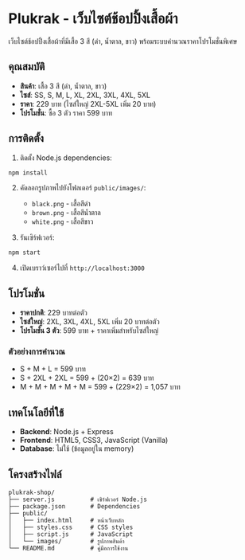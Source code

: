 # Plukrak - เว็บไซต์ช้อปปิ้งเสื้อผ้า

เว็บไซต์ช้อปปิ้งเสื้อผ้าที่มีเสื้อ 3 สี (ดำ, น้ำตาล, ขาว) พร้อมระบบคำนวณราคาโปรโมชั่นพิเศษ

## คุณสมบัติ

- **สินค้า**: เสื้อ 3 สี (ดำ, น้ำตาล, ขาว)
- **ไซส์**: SS, S, M, L, XL, 2XL, 3XL, 4XL, 5XL
- **ราคา**: 229 บาท (ไซส์ใหญ่ 2XL-5XL เพิ่ม 20 บาท)
- **โปรโมชั่น**: ซื้อ 3 ตัว ราคา 599 บาท

## การติดตั้ง

1. ติดตั้ง Node.js dependencies:
```bash
npm install
```

2. คัดลอกรูปภาพไปยังโฟลเดอร์ `public/images/`:
   - `black.png` - เสื้อสีดำ
   - `brown.png` - เสื้อสีน้ำตาล  
   - `white.png` - เสื้อสีขาว

3. รันเซิร์ฟเวอร์:
```bash
npm start
```

4. เปิดเบราว์เซอร์ไปที่ `http://localhost:3000`

## โปรโมชั่น

- **ราคาปกติ**: 229 บาทต่อตัว
- **ไซส์ใหญ่**: 2XL, 3XL, 4XL, 5XL เพิ่ม 20 บาทต่อตัว
- **โปรโมชั่น 3 ตัว**: 599 บาท + ราคาเพิ่มสำหรับไซส์ใหญ่

### ตัวอย่างการคำนวณ

- S + M + L = 599 บาท
- S + 2XL + 2XL = 599 + (20×2) = 639 บาท
- M + M + M + M + M = 599 + (229×2) = 1,057 บาท

## เทคโนโลยีที่ใช้

- **Backend**: Node.js + Express
- **Frontend**: HTML5, CSS3, JavaScript (Vanilla)
- **Database**: ไม่ใช้ (ข้อมูลอยู่ใน memory)

## โครงสร้างไฟล์

```
plukrak-shop/
├── server.js          # เซิร์ฟเวอร์ Node.js
├── package.json       # Dependencies
├── public/
│   ├── index.html     # หน้าเว็บหลัก
│   ├── styles.css     # CSS styles
│   ├── script.js      # JavaScript
│   └── images/        # รูปภาพสินค้า
└── README.md          # คู่มือการใช้งาน
``` 